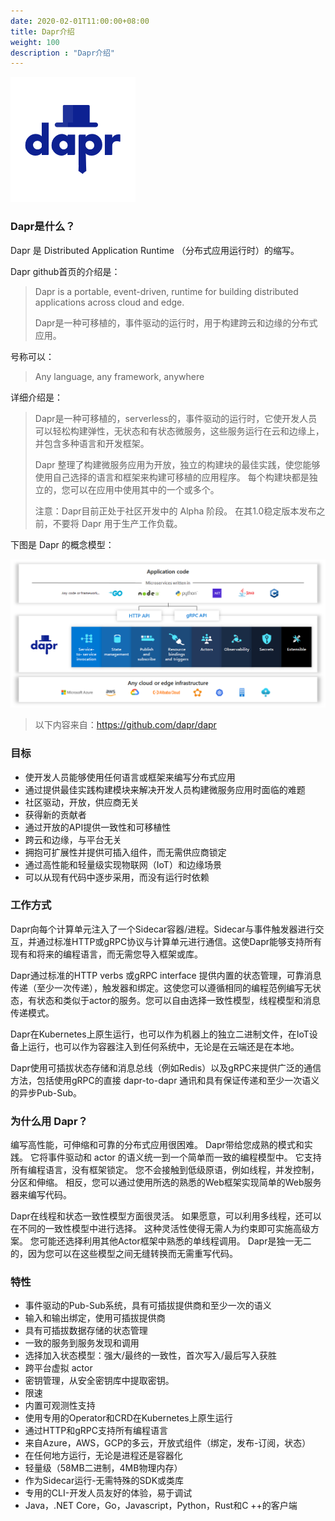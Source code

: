 ```yaml
---
date: 2020-02-01T11:00:00+08:00
title: Dapr介绍
weight: 100
description : "Dapr介绍"
---
```




![](images/dapr-logo.png)

### Dapr是什么？

Dapr 是 Distributed Application Runtime （分布式应用运行时）的缩写。

Dapr github首页的介绍是：

> Dapr is a portable, event-driven, runtime for building distributed applications across cloud and edge.
>
> Dapr是一种可移植的，事件驱动的运行时，用于构建跨云和边缘的分布式应用。

号称可以：

> Any language, any framework, anywhere

详细介绍是：

> Dapr是一种可移植的，serverless的，事件驱动的运行时，它使开发人员可以轻松构建弹性，无状态和有状态微服务，这些服务运行在云和边缘上，并包含多种语言和开发框架。
>
> Dapr 整理了构建微服务应用为开放，独立的构建块的最佳实践，使您能够使用自己选择的语言和框架来构建可移植的应用程序。 每个构建块都是独立的，您可以在应用中使用其中的一个或多个。
>
> 注意：Dapr目前正处于社区开发中的 Alpha 阶段。 在其1.0稳定版本发布之前，不要将 Dapr 用于生产工作负载。

下图是 Dapr 的概念模型：

![](images/overview.png)

> 以下内容来自：https://github.com/dapr/dapr

### 目标

- 使开发人员能够使用任何语言或框架来编写分布式应用
- 通过提供最佳实践构建模块来解决开发人员构建微服务应用时面临的难题
- 社区驱动，开放，供应商无关
- 获得新的贡献者
- 通过开放的API提供一致性和可移植性
- 跨云和边缘，与平台无关
- 拥抱可扩展性并提供可插入组件，而无需供应商锁定
- 通过高性能和轻量级实现物联网（IoT）和边缘场景
- 可以从现有代码中逐步采用，而没有运行时依赖

### 工作方式

Dapr向每个计算单元注入了一个Sidecar容器/进程。Sidecar与事件触发器进行交互，并通过标准HTTP或gRPC协议与计算单元进行通信。这使Dapr能够支持所有现有和将来的编程语言，而无需您导入框架或库。

Dapr通过标准的HTTP verbs 或gRPC interface 提供内置的状态管理，可靠消息传递（至少一次传递），触发器和绑定。这使您可以遵循相同的编程范例编写无状态，有状态和类似于actor的服务。您可以自由选择一致性模型，线程模型和消息传递模式。

Dapr在Kubernetes上原生运行，也可以作为机器上的独立二进制文件，在IoT设备上运行，也可以作为容器注入到任何系统中，无论是在云端还是在本地。

Dapr使用可插拔状态存储和消息总线（例如Redis）以及gRPC来提供广泛的通信方法，包括使用gRPC的直接 dapr-to-dapr 通讯和具有保证传递和至少一次语义的异步Pub-Sub。

### 为什么用 Dapr？

编写高性能，可伸缩和可靠的分布式应用很困难。 Dapr带给您成熟的模式和实践。 它将事件驱动和 actor 的语义统一到一个简单而一致的编程模型中。 它支持所有编程语言，没有框架锁定。 您不会接触到低级原语，例如线程，并发控制，分区和伸缩。 相反，您可以通过使用所选的熟悉的Web框架实现简单的Web服务器来编写代码。

Dapr在线程和状态一致性模型方面很灵活。 如果愿意，可以利用多线程，还可以在不同的一致性模型中进行选择。 这种灵活性使得无需人为约束即可实施高级方案。 您可能还选择利用其他Actor框架中熟悉的单线程调用。 Dapr是独一无二的，因为您可以在这些模型之间无缝转换而无需重写代码。

### 特性

- 事件驱动的Pub-Sub系统，具有可插拔提供商和至少一次的语义
- 输入和输出绑定，使用可插拔提供商
- 具有可插拔数据存储的状态管理
- 一致的服务到服务发现和调用
- 选择加入状态模型：强大/最终的一致性，首次写入/最后写入获胜
- 跨平台虚拟 actor
- 密钥管理，从安全密钥库中提取密钥。
- 限速
- 内置可观测性支持
- 使用专用的Operator和CRD在Kubernetes上原生运行
- 通过HTTP和gRPC支持所有编程语言
- 来自Azure，AWS，GCP的多云，开放式组件（绑定，发布-订阅，状态）
- 在任何地方运行，无论是进程还是容器化
- 轻量级（58MB二进制，4MB物理内存）
- 作为Sidecar运行-无需特殊的SDK或类库
- 专用的CLI-开发人员友好的体验，易于调试
- Java，.NET Core，Go，Javascript，Python，Rust和C ++的客户端




